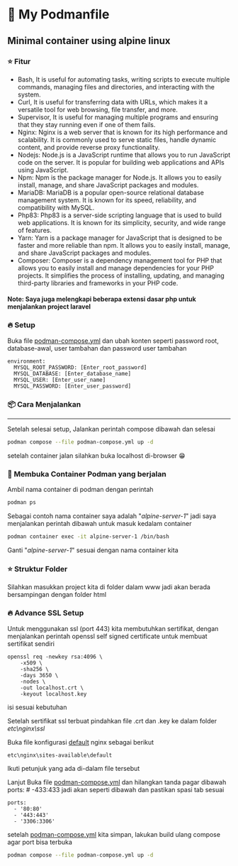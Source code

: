 # 🚀 My Podmanfile

## Minimal container using alpine linux

### ⭐️ Fitur

-   Bash, It is useful for automating tasks, writing scripts to execute multiple commands, managing files and directories, and interacting with the system.
-   Curl, It is useful for transferring data with URLs, which makes it a versatile tool for web browsing, file transfer, and more.
-   Supervisor, It is useful for managing multiple programs and ensuring that they stay running even if one of them fails.
-   Nginx: Nginx is a web server that is known for its high performance and scalability. It is commonly used to serve static files, handle dynamic content, and provide reverse proxy functionality.
-   Nodejs: Node.js is a JavaScript runtime that allows you to run JavaScript code on the server. It is popular for building web applications and APIs using JavaScript.
-   Npm: Npm is the package manager for Node.js. It allows you to easily install, manage, and share JavaScript packages and modules.
-   MariaDB: MariaDB is a popular open-source relational database management system. It is known for its speed, reliability, and compatibility with MySQL.
-   Php83: Php83 is a server-side scripting language that is used to build web applications. It is known for its simplicity, security, and wide range of features.
-   Yarn: Yarn is a package manager for JavaScript that is designed to be faster and more reliable than npm. It allows you to easily install, manage, and share JavaScript packages and modules.
-   Composer: Composer is a dependency management tool for PHP that allows you to easily install and manage dependencies for your PHP projects. It simplifies the process of installing, updating, and managing third-party libraries and frameworks in your PHP code.

#### Note: Saya juga melengkapi beberapa extensi dasar php untuk menjalankan project laravel

### 🔥 Setup

Buka file [podman-compose.yml](/podman-compose.yml) dan ubah konten seperti password root, database-awal, user tambahan dan password user tambahan

```composefile
environment:
  MYSQL_ROOT_PASSWORD: [Enter_root_password]
  MYSQL_DATABASE: [Enter_database_name]
  MYSQL_USER: [Enter_user_name]
  MYSQL_PASSWORD: [Enter_user_password]
```

### 📦 Cara Menjalankan

<hr>
Setelah selesai setup, Jalankan perintah compose dibawah dan selesai

```bash
podman compose --file podman-compose.yml up -d
```

setelah container jalan silahkan buka localhost di-browser 😁

### 🫛 Membuka Container Podman yang berjalan

Ambil nama container di podman dengan perintah

```bash
podman ps
```

Sebagai contoh nama container saya adalah "_alpine-server-1_" jadi saya menjalankan perintah dibawah untuk masuk kedalam container

```bash
podman container exec -it alpine-server-1 /bin/bash
```

Ganti "_alpine-server-1_" sesuai dengan nama container kita

### ⭐ Struktur Folder

Silahkan masukkan project kita di folder dalam www jadi akan berada bersampingan dengan folder html

### 🔥 Advance SSL Setup

Untuk menggunakan ssl (port 443) kita membutuhkan sertifikat, dengan menjalankan perintah openssl self signed certificate untuk membuat sertifikat sendiri

```
openssl req -newkey rsa:4096 \
    -x509 \
    -sha256 \
    -days 3650 \
    -nodes \
    -out localhost.crt \
    -keyout localhost.key
```

isi sesuai kebutuhan

Setelah sertifikat ssl terbuat pindahkan file .crt dan .key ke dalam folder _etc\nginx\ssl_

Buka file konfigurasi [default](/etc/nginx/sites-available/default) nginx sebagai berikut

```
etc\nginx\sites-available\default
```

Ikuti petunjuk yang ada di-dalam file tersebut

Lanjut Buka file [podman-compose.yml](/podman-compose.yml) dan hilangkan tanda pagar dibawah ports: # -433:433 jadi akan seperti dibawah dan pastikan spasi tab sesuai

```composefile
ports:
  - '80:80'
  - '443:443'
  - '3306:3306'
```

setelah [podman-compose.yml](/podman-compose.yml) kita simpan, lakukan build ulang compose agar port bisa terbuka

```bash
podman compose --file podman-compose.yml up -d
```
